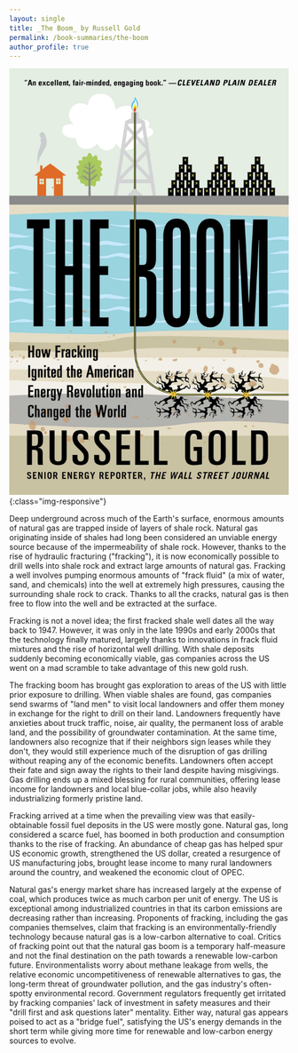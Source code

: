 ```yaml
---
layout: single
title: _The Boom_ by Russell Gold
permalink: /book-summaries/the-boom
author_profile: true
---
```


![The Boom](/assets/images/the-boom.jpg){:class="img-responsive"}

Deep underground across much of the Earth's surface, enormous amounts of natural gas are trapped inside of layers of shale rock.
Natural gas originating inside of shales had long been considered an unviable energy source because of the impermeability of shale rock.
However, thanks to the rise of hydraulic fracturing ("fracking"), it is now economically possible to drill wells into shale rock and extract large amounts of natural gas.
Fracking a well involves pumping enormous amounts of "frack fluid" (a mix of water, sand, and chemicals) into the well at extremely high pressures, causing the surrounding shale rock to crack.
Thanks to all the cracks, natural gas is then free to flow into the well and be extracted at the surface.

Fracking is not a novel idea; the first fracked shale well dates all the way back to 1947.
However, it was only in the late 1990s and early 2000s that the technology finally matured, largely thanks to innovations in frack fluid mixtures and the rise of horizontal well drilling.
With shale deposits suddenly becoming economically viable, gas companies across the US went on a mad scramble to take advantage of this new gold rush.

The fracking boom has brought gas exploration to areas of the US with little prior exposure to drilling.
When viable shales are found, gas companies send swarms of "land men" to visit local landowners and offer them money in exchange for the right to drill on their land.
Landowners frequently have anxieties about truck traffic, noise, air quality, the permanent loss of arable land, and the possibility of groundwater contamination.
At the same time, landowners also recognize that if their neighbors sign leases while they don't, they would still experience much of the disruption of gas drilling without reaping any of the economic benefits.
Landowners often accept their fate and sign away the rights to their land despite having misgivings.
Gas drilling ends up a mixed blessing for rural communities, offering lease income for landowners and local blue-collar jobs, while also heavily industrializing formerly pristine land.

Fracking arrived at a time when the prevailing view was that easily-obtainable fossil fuel deposits in the US were mostly gone.
Natural gas, long considered a scarce fuel, has boomed in both production and consumption thanks to the rise of fracking.
An abundance of cheap gas has helped spur US economic growth, strengthened the US dollar, created a resurgence of US manufacturing jobs, brought lease income to many rural landowners around the country, and weakened the economic clout of OPEC.

Natural gas's energy market share has increased largely at the expense of coal, which produces twice as much carbon per unit of energy.
The US is exceptional among industrialized countries in that its carbon emissions are decreasing rather than increasing.
Proponents of fracking, including the gas companies themselves, claim that fracking is an environmentally-friendly technology because natural gas is a low-carbon alternative to coal.
Critics of fracking point out that the natural gas boom is a temporary half-measure and not the final destination on the path towards a renewable low-carbon future.
Environmentalists worry about methane leakage from wells, the relative economic uncompetitiveness of renewable alternatives to gas, the long-term threat of groundwater pollution, and the gas industry's often-spotty environmental record.
Government regulators frequently get irritated by fracking companies' lack of investment in safety measures and their "drill first and ask questions later" mentality.
Either way, natural gas appears poised to act as a "bridge fuel", satisfying the US's energy demands in the short term while giving more time for renewable and low-carbon energy sources to evolve.
